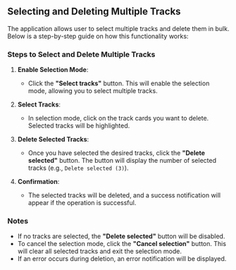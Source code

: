 ﻿## Selecting and Deleting Multiple Tracks

The application allows user to select multiple tracks and delete them in bulk. Below is a step-by-step guide on how this functionality works:

### Steps to Select and Delete Multiple Tracks

1. **Enable Selection Mode**:
   - Click the **"Select tracks"** button. This will enable the selection mode, allowing you to select multiple tracks.

2. **Select Tracks**:
   - In selection mode, click on the track cards you want to delete. Selected tracks will be highlighted.

3. **Delete Selected Tracks**:
   - Once you have selected the desired tracks, click the **"Delete selected"** button. The button will display the number of selected tracks (e.g., `Delete selected (3)`).

4. **Confirmation**:
   - The selected tracks will be deleted, and a success notification will appear if the operation is successful.

### Notes
- If no tracks are selected, the **"Delete selected"** button will be disabled.
- To cancel the selection mode, click the **"Cancel selection"** button. This will clear all selected tracks and exit the selection mode.
- If an error occurs during deletion, an error notification will be displayed.
